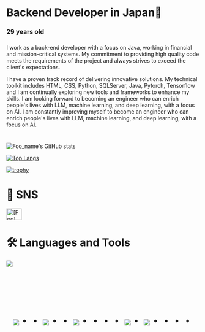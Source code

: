 # Backend Developer in Japan👋
###  29 years old 
### 
I work as a back-end developer with a focus on Java, working in financial and mission-critical systems. My commitment to providing high quality code meets the requirements of the project and always strives to exceed the client's expectations.

I have a proven track record of delivering innovative solutions. My technical toolkit includes HTML, CSS, Python, SQLServer, Java, Pytorch, Tensorflow
and I am continually exploring new tools and frameworks to enhance my skills.
I am looking forward to becoming an engineer who can enrich people's lives with LLM, machine learning, and deep learning, with a focus on AI.
I am constantly improving myself to become an engineer who can enrich people's lives with LLM, machine learning, and deep learning, with a focus on AI.


#
![Foo_name's GitHub stats](https://github-readme-stats.vercel.app/api?username=takatchi-mix&show_icons=true&theme=vue-dark)

[![Top Langs](https://github-readme-stats.vercel.app/api/top-langs/?username=takatchi-mix&layout=compact&theme=vue-dark)](https://github.com/anuraghazra/github-readme-stats)

[![trophy](https://github-profile-trophy.vercel.app/?username=takatchi-mix&theme=discord)](https://github.com/ryo-ma/github-profile-trophy)



# 🐬 SNS

<p align="left">
<a href="https://twitter.com/Roxas_Clarity" target="blank"><img align="center" src="https://raw.githubusercontent.com/rahuldkjain/github-profile-readme-generator/master/src/images/icons/Social/twitter.svg" alt="[Foo]" height="30" width="40" /></a>




# 🛠️ Languages and Tools

<img src="https://skillicons.dev/icons?i=html,css,python,mysql,java,pytorch,github,git,anaconda,tensorflow,eclipse,idea,discord,gmail,windows,apple,instagram" /> <br /><br />

  
<!-- --------------------------------- :) ---------------------------------- -->

<br><br><br>

<div align="center">
    <h1>
        <img src="https://user-images.githubusercontent.com/44926913/175852850-3fb6c715-1856-41ff-8c1f-94ce3b03b458.gif">・・
        <img src="https://user-images.githubusercontent.com/44926913/175853109-f8850656-6704-4a8a-bee6-9aca154d929b.gif">・・
        <img src="https://user-images.githubusercontent.com/44926913/175853154-5449d974-975e-44a6-ab84-a86031265e40.gif">・・・・
        <img src="https://user-images.githubusercontent.com/44926913/175853109-f8850656-6704-4a8a-bee6-9aca154d929b.gif">・
        <img src="https://user-images.githubusercontent.com/44926913/175853154-5449d974-975e-44a6-ab84-a86031265e40.gif">・・・・
    </h1>
  </div>
<br><br><br>


